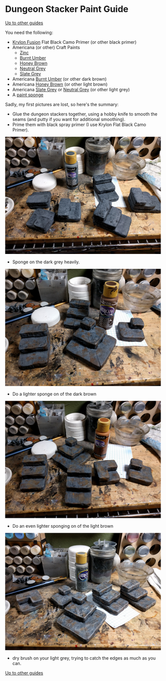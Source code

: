 # Dungeon Stacker Paint Guide
[Up to other guides](../README.md)

You need the following:
* [Krylon Fusion](http://amzn.to/2C8XG0L) Flat Black Camo Primer (or other black primer)
* Americana (or other) Craft Paints
  * [Zinc](https://decoart.com/Merchant2/merchant.mvc?Session_ID=9dfbaac54a360cee1f9f4ea541267a45&Screen=PROD&Store_Code=D&Product_Code=DA304-3&Category_Code=DA-2)
  * [Burnt Umber](https://decoart.com/Merchant2/merchant.mvc?Session_ID=9dfbaac54a360cee1f9f4ea541267a45&Screen=PROD&Store_Code=D&Product_Code=DAO64-3&Category_Code=DA-2)
  * [Honey Brown](https://decoart.com/Merchant2/merchant.mvc?Session_ID=9dfbaac54a360cee1f9f4ea541267a45&Screen=PROD&Store_Code=D&Product_Code=DA163-3&Category_Code=DA-2)
  * [Neutral Grey](https://decoart.com/Merchant2/merchant.mvc?Session_ID=9dfbaac54a360cee1f9f4ea541267a45&Screen=PROD&Store_Code=D&Product_Code=DAO95-3&Category_Code=DA-2)
  * [Slate Grey](https://decoart.com/Merchant2/merchant.mvc?Session_ID=9dfbaac54a360cee1f9f4ea541267a45&Screen=PROD&Store_Code=D&Product_Code=DAO68-3&Category_Code=DA-2)
* Americana [Burnt Umber](http://amzn.to/2HbRqZR) (or other dark brown)
* Americana [Honey Brown](http://amzn.to/2BmMi4O) (or other light brown)
* Americana [Slate Grey](http://amzn.to/2C89rVe) or [Neutral Grey](http://amzn.to/2Eed16e) (or other light grey)
* A [paint sponge](http://amzn.to/2EEMa2A)

Sadly, my first pictures are lost, so here's the summary:

* Glue the dungeon stackers together, using a hobby knife to smooth the seams (and putty if you want for additional smoothing).
* Prime them with black spray primer (I use Krylon Flat Black Camo Primer).

![Sponge Dark Grey](2018-01-30_22.45.07.jpg)
*  Sponge on the dark grey heavily.

![Sponge Dark Brown](2018-01-30_23.11.28.jpg)
* Do a lighter sponge on of the dark brown

![Sponge Light Brown](2018-01-30_23.26.45.jpg)
* Do an even lighter sponging on of the light brown

![Dry Brush Light Grey](2018-01-31_00.05.04.jpg)
* dry brush on your light grey, trying to catch the edges as much as you can.

[Up to other guides](../README.md)
